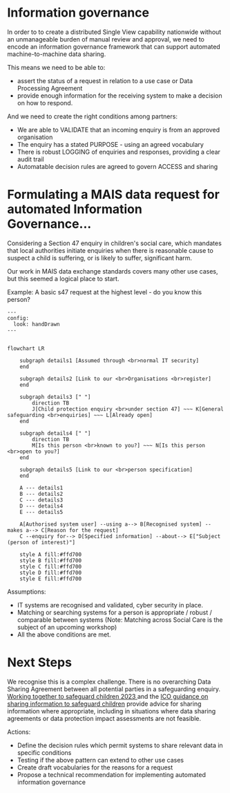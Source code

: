 # Information governance

In order to to create a distributed Single View capability nationwide without an unmanageable burden of manual review and approval, we need to encode an information governance framework that can support automated machine-to-machine data sharing.

This means we need to be able to:
- assert the status of a request in relation to a use case or Data Processing Agreement
- provide enough information for the receiving system to make a decision on how to respond.

And we need to create the right conditions among partners:

- We are able to VALIDATE that an incoming enquiry is from an approved organisation
- The enquiry has a stated PURPOSE - using an agreed vocabulary
- There is robust LOGGING of enquiries and responses, providing a clear audit trail
- Automatable decision rules are agreed to govern ACCESS and sharing

# Formulating a MAIS data request for automated Information Governance...

Considering a Section 47 enquiry in children's social care, which mandates that local authorities initiate enquiries when there is reasonable cause to suspect a child is suffering, or is likely to suffer, significant harm.

Our work in MAIS data exchange standards covers many other use cases, but this seemed a logical place to start.

Example: A basic s47 request at the highest level - do you know this person?

```mermaid
---
config:
  look: handDrawn
---


flowchart LR

    subgraph details1 [Assumed through <br>normal IT security]
    end

    subgraph details2 [Link to our <br>Organisations <br>register]
    end

    subgraph details3 [" "]
        direction TB
        J[Child protection enquiry <br>under section 47] ~~~ K[General safeguarding <br>enquiries] ~~~ L[Already open]
    end

    subgraph details4 [" "]
        direction TB
        M[Is this person <br>known to you?] ~~~ N[Is this person <br>open to you?]
    end

    subgraph details5 [Link to our <br>person specification]
    end

    A --- details1
    B --- details2
    C --- details3
    D --- details4
    E --- details5

    A[Authorised system user] --using a--> B[Recognised system] --makes a--> C[Reason for the request]
    C --enquiry for--> D[Specified information] --about--> E["Subject (person of interest)"]

    style A fill:#ffd700
    style B fill:#ffd700
    style C fill:#ffd700
    style D fill:#ffd700
    style E fill:#ffd700

```

Assumptions:

- IT systems are recognised and validated, cyber security in place.
- Matching or searching systems for a person is appropriate / robust / comparable between systems (Note: Matching across Social Care is the subject of an upcoming workshop)
- All the above conditions are met.

# Next Steps

We recognise this is a complex challenge. There is no overarching Data Sharing Agreement between all potential parties in a safeguarding enquiry. [Working together to safeguard children 2023 ](https://assets.publishing.service.gov.uk/media/6849a7b67cba25f610c7db3f/Working_together_to_safeguard_children_2023_-_statutory_guidance.pdf) and the [ICO guidance on sharing information to safeguard children](https://ico.org.uk/for-organisations/uk-gdpr-guidance-and-resources/data-sharing/a-10-step-guide-to-sharing-information-to-safeguard-children/) provide advice for sharing information where appropriate, including in situations where data sharing agreements or data protection impact assessments are not feasible.

Actions:
- Define the decision rules which permit systems to share relevant data in specific conditions
- Testing if the above pattern can extend to other use cases
- Create draft vocabularies for the reasons for a request
- Propose a technical recommendation for implementing automated information governance


